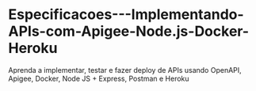 # Especificacoes---Implementando-APIs-com-Apigee-Node.js-Docker-Heroku
Aprenda a implementar, testar e fazer deploy de APIs usando OpenAPI, Apigee, Docker, Node JS + Express, Postman e Heroku
